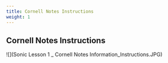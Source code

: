 ```yaml
---
title: Cornell Notes Instructions
weight: 1
---
```

## Cornell Notes Instructions

![](Sonic Lesson 1 _ Cornell Notes Information_Instructions.JPG)